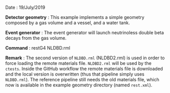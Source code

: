 Date : 19/July/2019

**Detector geometry** : This example implements a simple geometry composed by a gas volume and a vessel, and a water tank.

**Event generator** : The event generator will launch neutrinoless double beta decays from the gas volume.

**Command** : restG4 NLDBD.rml

**Remark** : The second version of `NLDBD.rml` (NLDBD2.rml) is used in order to force loading the remote materials file. `NLDBD2.rml` will be used by the `ctests`. Inside the GitHub workflow the remote materials file is downloaded and the local version is overwritten (thus that pipeline simply uses `NLDBD.rml`). The reference pipeline still needs the old materials file, which now is available in the example geometry directory (named `rest.xml`).
